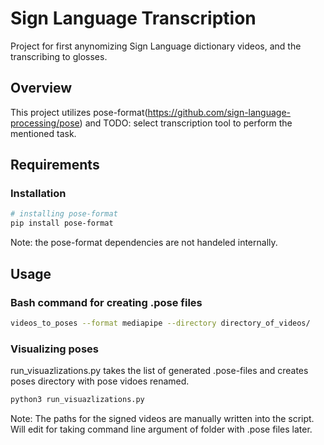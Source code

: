 # Sign Language Transcription

Project for first anynomizing Sign Language dictionary videos, and the transcribing to glosses.

## Overview

This project utilizes pose-format(https://github.com/sign-language-processing/pose) and TODO: select transcription tool to perform the mentioned task.

## Requirements

### Installation 

```bash
# installing pose-format
pip install pose-format
```
Note: the pose-format dependencies are not handeled internally.



## Usage

### Bash command for creating .pose files

```bash
videos_to_poses --format mediapipe --directory directory_of_videos/
```

### Visualizing poses

run_visuazlizations.py takes the list of generated .pose-files and creates poses directory with pose vidoes renamed.

```bash
python3 run_visuazlizations.py
```
Note: The paths for the signed videos are manually written into the script. Will edit for taking command line argument of folder with .pose files later.